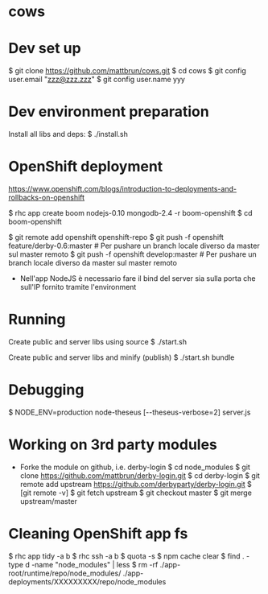 cows
=============

# Dev set up

$ git clone https://github.com/mattbrun/cows.git
$ cd cows
$ git config user.email "zzz@zzz.zzz"
$ git config user.name yyy


# Dev environment preparation

Install all libs and deps:
$ ./install.sh


# OpenShift deployment

https://www.openshift.com/blogs/introduction-to-deployments-and-rollbacks-on-openshift

$ rhc app create boom nodejs-0.10 mongodb-2.4 -r boom-openshift
$ cd boom-openshift

$ git remote add openshift openshift-repo
$ git push -f openshift feature/derby-0.6:master    # Per pushare un branch locale diverso da master sul master remoto
$ git push -f openshift develop:master    # Per pushare un branch locale diverso da master sul master remoto

- Nell'app NodeJS è necessario fare il bind del server sia sulla porta che sull'IP fornito tramite l'environment


# Running 

Create public and server libs using source
$ ./start.sh

Create public and server libs and minify (publish)
$ ./start.sh bundle


# Debugging

$ NODE_ENV=production node-theseus [--theseus-verbose=2] server.js


# Working on 3rd party modules
- Forke the module on github, i.e. derby-login
$ cd node_modules
$ git clone https://github.com/mattbrun/derby-login.git
$ cd derby-login
$ git remote add upstream https://github.com/derbyparty/derby-login.git
$ [git remote -v]
$ git fetch upstream
$ git checkout master
$ git merge upstream/master


# Cleaning OpenShift app fs

$ rhc app tidy -a b
$ rhc ssh -a b
  $ quota -s
  $ npm cache clear
  $ find . -type d -name "node_modules" | less
  $ rm -rf ./app-root/runtime/repo/node_modules/ ./app-deployments/XXXXXXXXX/repo/node_modules

